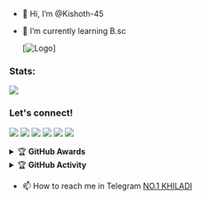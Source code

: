 - 👋 Hi, I’m @Kishoth-45

- 🌱 I’m currently learning B.sc

  [![Logo](https://telegra.ph/file/cc9f4b02b3ede90215aa2.jpg)]
  
  
### Stats:
<p>
    <img src="https://github-readme-stats.vercel.app/api?username=Kishoth-45&hide=contribs,prs&show_icons=true&hide_border=true&title_color=000" />
</p>

### Let's connect!
<p>
    <a href="http://Kishoth-45.my.id" target="blank"><img src="https://img.shields.io/badge/Website-https://Kishoth-45.my.id-green?" /></a>
    <a href="https://facebook.com/pwn.id" target="blank"><img src="https://img.shields.io/badge/Khiladi Kishoth-30302f?style=flat&logo=facebook" /></a>
    <a href="https://Khiladi Kishoth.medium.com/" target="blank"><img src="https://img.shields.io/badge/@Khiladiking45-30302f?style=flat&logo=medium" /></a>
    <a href="https://t.me/Khiladi Kishoth" target="blank"><img src="https://img.shields.io/badge/@Khiladiking45-30302f?style=flat&logo=telegram" /></a>
    <a href="https://instagram.com/Khiladi king45" target="blank"><img src="https://img.shields.io/badge/@Khiladiking45-30302f?style=flat&logo=instagram" /></a>
    <a href="https://twitter.com/Khiladi Kishoth" target="blank"><img src="https://img.shields.io/badge/@KhiladiKing45-30302f?style=flat&logo=twitter" /></a>
</p>
<details>
    <summary>&#127942 <b>GitHub Awards</b></summary><br/>

![Github Trophy](https://github-profile-trophy.vercel.app/?username=phaticusthiccy)

</details>

<details>
    <summary>&#127942 <b>GitHub Activity</b></summary><br/>

![Metrics](https://metrics.lecoq.io/Kishoth-45?template=classic&repositories.forks=true&languages=1&languages.colors=github&languages.threshold=0%25&config.timezone=Asia%2FJakarta)

</details>

- 📫 How to reach me in Telegram [NO.1 KHILADI](https://t.me/khiladiking45)

<!---
Kishoth-45/Kishoth-45 is a ✨ special ✨ repository because its `README.md` (this file) appears on your GitHub profile.
You can click the Preview link to take a look at your changes.
--->

